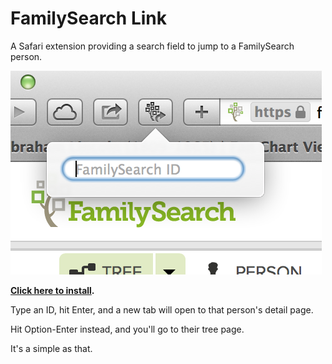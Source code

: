 FamilySearch Link
=================

A Safari extension providing a search field to jump to a FamilySearch person.

![FamilySearch Link in action](docs/screenshot.png)

**[Click here to install](https://github.com/bjhomer/FamilySearch-Link/releases/download/v1.0/FamilySearch-Link.safariextz).**

Type an ID, hit Enter, and a new tab will open to that person's detail page.

Hit Option-Enter instead, and you'll go to their tree page.

It's a simple as that.
